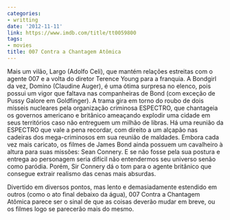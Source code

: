 ```yaml
---
categories:
- writting
date: '2012-11-11'
link: https://www.imdb.com/title/tt0059800
tags:
- movies
title: 007 Contra a Chantagem Atômica
---
```


Mais um vilão, Largo (Adolfo Celi), que mantém relações estreitas com o agente 007 e a volta do diretor Terence Young para a franquia. A Bondgirl da vez, Domino (Claudine Auger), é uma ótima surpresa no elenco, pois possui um vigor que faltava nas companheiras de Bond (com exceção de Pussy Galore em Goldfinger). A trama gira em torno do roubo de dois mísseis nucleares pela organização criminosa ESPECTRO, que chantageia os governos americano e britânico ameaçando explodir uma cidade em seus territórios caso não entreguem um milhão de libras. Há uma reunião da ESPECTRO que vale a pena recordar, com direito a um alçapão nas cadeiras dos mega-criminosos em sua reunião de maldades. Embora cada vez mais caricato, os filmes de James Bond ainda possuem um cavalheiro à altura para suas missões: Sean Connery. E se não fosse pela sua postura e entrega ao personagem seria difícil não entendermos seu universo senão como paródia. Porém, Sir Connery dá o tom para o agente britânico que consegue extrair realismo das cenas mais absurdas.

Divertido em diversos pontos, mas lento e demasiadamente estendido em outros (como o ato final debaixo da água), 007 Contra a Chantagem Atômica parece ser o sinal de que as coisas deverão mudar em breve, ou os filmes logo se parecerão mais do mesmo.